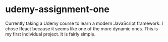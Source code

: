 # udemy-assignment-one
Currently taking a Udemy course to learn a modern JavaScript framework. I chose React because it seems like one of the more dynamic ones. This is my first individual project. It is fairly simple. 
